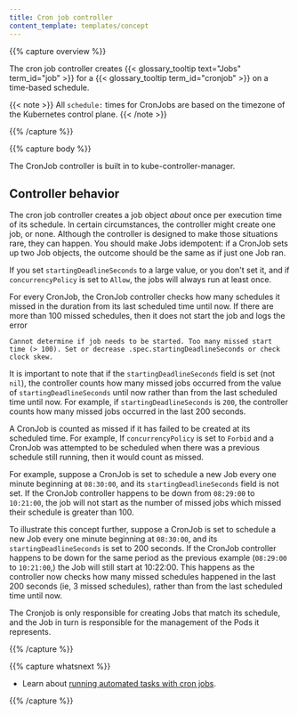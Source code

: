 ```yaml
---
title: Cron job controller
content_template: templates/concept
---
```


{{% capture overview %}}

The cron job controller creates {{< glossary_tooltip text="Jobs" term_id="job" >}} for a
{{< glossary_tooltip term_id="cronjob" >}} on a time-based schedule.

{{< note >}}
All `schedule:` times for CronJobs are based on the timezone of the Kubernetes control plane.
{{< /note >}}


{{% /capture %}}


{{% capture body %}}

The CronJob controller is built in to kube-controller-manager.

## Controller behavior

The cron job controller creates a job object _about_ once per execution time
of its schedule. In certain circumstances, the controller might create one
job, or none. Although the controller is designed to make those situations rare,
they can happen.
You should make Jobs idempotent: if a CronJob sets up two Job
objects, the outcome should be the same as if just one Job ran.

If you set `startingDeadlineSeconds` to a large value, or you don't set it,
and if `concurrencyPolicy` is set to `Allow`, the jobs will always run at least once.

For every CronJob, the CronJob controller checks how many schedules it missed in the duration from its last scheduled time until now. If there are more than 100 missed schedules, then it does not start the job and logs the error

````
Cannot determine if job needs to be started. Too many missed start time (> 100). Set or decrease .spec.startingDeadlineSeconds or check clock skew.
````

It is important to note that if the `startingDeadlineSeconds` field is set (not `nil`), the controller counts how many missed jobs occurred from the value of `startingDeadlineSeconds` until now rather than from the last scheduled time until now. For example, if `startingDeadlineSeconds` is `200`, the controller counts how many missed jobs occurred in the last 200 seconds.

A CronJob is counted as missed if it has failed to be created at its scheduled time. For example, If `concurrencyPolicy` is set to `Forbid` and a CronJob was attempted to be scheduled when there was a previous schedule still running, then it would count as missed.

For example, suppose a CronJob is set to schedule a new Job every one minute beginning at `08:30:00`, and its
`startingDeadlineSeconds` field is not set. If the CronJob controller happens to
be down from `08:29:00` to `10:21:00`, the job will not start as the number of missed jobs which missed their schedule is greater than 100.

To illustrate this concept further, suppose a CronJob is set to schedule a new Job every one minute beginning at `08:30:00`, and its
`startingDeadlineSeconds` is set to 200 seconds. If the CronJob controller happens to
be down for the same period as the previous example (`08:29:00` to `10:21:00`,) the Job will still start at 10:22:00. This happens as the controller now checks how many missed schedules happened in the last 200 seconds (ie, 3 missed schedules), rather than from the last scheduled time until now.

The Cronjob is only responsible for creating Jobs that match its schedule, and
the Job in turn is responsible for the management of the Pods it represents.

{{% /capture %}}

{{% capture whatsnext %}}

* Learn about [running automated tasks with cron jobs](/docs/tasks/job/automated-tasks-with-cron-jobs).

{{% /capture %}}
